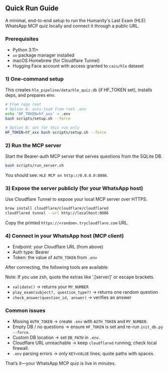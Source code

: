 ## Quick Run Guide

A minimal, end-to-end setup to run the Humanity's Last Exam (HLE) WhatsApp MCP quiz locally and connect it through a public URL.

### Prerequisites
- Python 3.11+
- `uv` package manager installed
- macOS Homebrew (for Cloudflare Tunnel)
- Hugging Face account with access granted to `cais/hle` dataset

### 1) One-command setup
This creates `hle_pipeline/data/hle_quiz.db` (if HF_TOKEN set), installs deps, and prepares env.

```bash
# From repo root
# Option A: auto-load from root .env
echo 'HF_TOKEN=hf_xxx' > .env
bash scripts/setup.sh --force

# Option B: set for this run only
HF_TOKEN=hf_xxx bash scripts/setup.sh --force
```

### 2) Run the MCP server
Start the Bearer-auth MCP server that serves questions from the SQLite DB.

```bash
bash scripts/run_server.sh
```

You should see: `HLE MCP on http://0.0.0.0:8086`.

### 3) Expose the server publicly (for your WhatsApp host)
Use Cloudflare Tunnel to expose your local MCP server over HTTPS.

```bash
brew install cloudflare/cloudflare/cloudflared
cloudflared tunnel --url http://localhost:8086
```

Copy the printed `https://<random>.trycloudflare.com` URL.

### 4) Connect in your WhatsApp host (MCP client)
- Endpoint: your Cloudflare URL (from above)
- Auth type: Bearer
- Token: the value of `AUTH_TOKEN` from `.env`

After connecting, the following tools are available:

Note: If you use zsh, quote the extras like '.[server]' or escape brackets.
- `validate()` → returns your `MY_NUMBER`
- `play_exam(subject?, question_type?)` → returns one random question
- `check_answer(question_id, answer)` → verifies an answer

### Common issues
- Missing `AUTH_TOKEN` → create `.env` with `AUTH_TOKEN` and `MY_NUMBER`.
- Empty DB / no questions → ensure `HF_TOKEN` is set and re-run `init_db.py --force`.
- Custom DB location → set `DB_PATH` in `.env`.
- Cloudflare URL unreachable → keep `cloudflared` running; check local firewall.
- `.env` parsing errors → only `KEY=VALUE` lines; quote paths with spaces.

That’s it—your WhatsApp MCP quiz is live in minutes.


